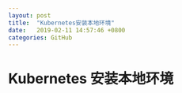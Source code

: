 ```yaml
---
layout: post
title:  "Kubernetes安装本地环境"
date:   2019-02-11 14:57:46 +0800
categories: GitHub
---
```



# Kubernetes 安装本地环境